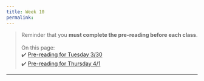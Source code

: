 ```yaml
---
title: Week 10
permalink: 
---
```


> Reminder that you **must complete the pre-reading before each class**.
<br><br>
On this page:  
✔️ [Pre-reading for Tuesday 3/30](#tues)  
✔️ [Pre-reading for Thursday 4/1](#thurs) 

---